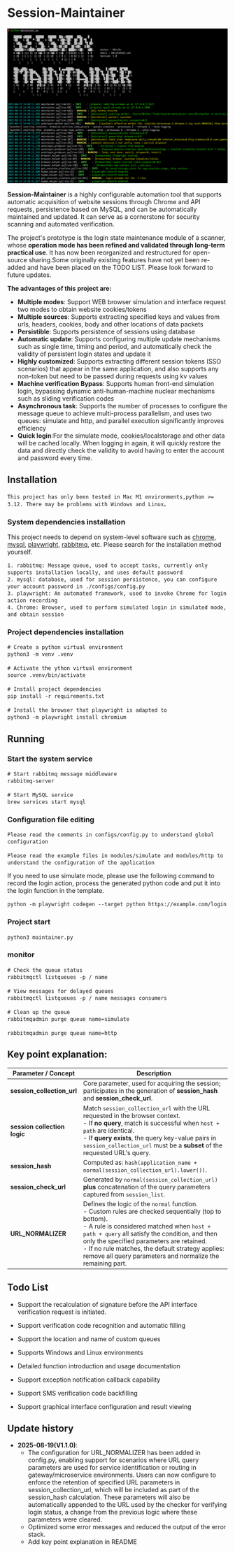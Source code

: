 # Session-Maintainer


![usage_display](./images/usage_display.png)


**Session-Maintainer** is a highly configurable automation tool that supports automatic acquisition of website sessions through Chrome and API requests, persistence based on MySQL, and can be automatically maintained and updated. It can serve as a cornerstone for security scanning and automated verification.

The project's prototype is the login state maintenance module of a scanner, whose **operation mode has been refined and validated through long-term practical use**. It has now been reorganized and restructured for open-source sharing.Some originally existing features have not yet been re-added and have been placed on the TODO LIST. Please look forward to future updates.

**The advantages of this project are:**

- **Multiple modes**: Support WEB browser simulation and interface request two modes to obtain website cookies/tokens
- **Multiple sources**: Supports extracting specified keys and values from urls, headers, cookies, body and other locations of data packets
- **Persistible**: Supports persistence of sessions using database
- **Automatic update**: Supports configuring multiple update mechanisms such as single time, timing and period, and automatically check the validity of persistent login states and update it
- **Highly customized**: Supports extracting different session tokens (SSO scenarios) that appear in the same application, and also supports any non-token but need to be passed during requests using kv values
- **Machine verification Bypass**: Supports human front-end simulation login, bypassing dynamic anti-human-machine nuclear mechanisms such as sliding verification codes
- **Asynchronous task**: Supports the number of processes to configure the message queue to achieve multi-process parallelism, and uses two queues: simulate and http, and parallel execution significantly improves efficiency
- **Quick login**:For the simulate mode, cookies/localstorage and other data will be cached locally. When logging in again, it will quickly restore the data and directly check the validity to avoid having to enter the account and password every time.


## Installation

```
This project has only been tested in Mac M1 environments,python >= 3.12. There may be problems with Windows and Linux。
``` 

### System dependencies installation 

This project needs to depend on system-level software such as [chrome](https://www.google.com/chrome/), [mysql](https://www.mysql.com/), [playwright](https://playwright.dev/), [rabbitmq](https://www.rabbitmq.com/), etc. Please search for the installation method yourself.

```
1. rabbitmq: Message queue, used to accept tasks, currently only supports installation locally, and uses default password
2. mysql: database, used for session persistence, you can configure your account password in ./configs/config.py
3. playwright: An automated framework, used to invoke Chrome for login action recording
4. Chrome: Browser, used to perform simulated login in simulated mode, and obtain session
```

### Project dependencies installation

```
# Create a python virtual environment
python3 -m venv .venv

# Activate the ython virtual environment
source .venv/bin/activate

# Install project dependencies
pip install -r requirements.txt

# Install the browser that playwright is adapted to
python3 -m playwright install chromium
```


## Running

### Start the system service

```
# Start rabbitmq message middleware
rabbitmq-server

# Start MySQL service
brew services start mysql
```

### Configuration file editing

```
Please read the comments in configs/config.py to understand global configuration

Please read the example files in modules/simulate and modules/http to understand the configuration of the application
```

If you need to use simulate mode, please use the following command to record the login action, process the generated python code and put it into the login function in the template.

```
python -m playwright codegen --target python https://example.com/login
```

### Project start

```
python3 maintainer.py
```

### monitor

```
# Check the queue status
rabbitmqctl listqueues -p / name

# View messages for delayed queues
rabbitmqctl listqueues -p / name messages consumers

# Clean up the queue
rabbitmqadmin purge queue name=simulate

rabbitmqadmin purge queue name=http
```


## Key point explanation:


| **Parameter / Concept**   | **Description** |
|---------------------------|-----------------|
| **session_collection_url** | Core parameter, used for acquiring the session; participates in the generation of **session_hash** and **session_check_url**. |
| **session collection logic** | Match `session_collection_url` with the URL requested in the browser context. <br> - If **no query**, match is successful when `host + path` are identical. <br> - If **query exists**, the query key-value pairs in `session_collection_url` must be a **subset** of the requested URL's query. |
| **session_hash** | Computed as: `hash(application_name + normal(session_collection_url).lower())`. |
| **session_check_url** | Generated by `normal(session_collection_url)` **plus** concatenation of the query parameters captured from `session_list`. |
| **URL_NORMALIZER** | Defines the logic of the `normal` function. <br> - Custom rules are checked sequentially (top to bottom). <br> - A rule is considered matched when `host + path + query` all satisfy the condition, and then only the specified parameters are retained. <br> - If no rule matches, the default strategy applies: remove all query parameters and normalize the remaining part. |


## Todo List

- Support the recalculation of signature before the API interface verification request is initiated.

- Support verification code recognition and automatic filling

- Support the location and name of custom queues

- Supports Windows and Linux environments

- Detailed function introduction and usage documentation

- Support exception notification callback capability

- Support SMS verification code backfilling

- Support graphical interface configuration and result viewing


## Update history

- **2025-08-19(V1.1.0)**:
  - The configuration for URL_NORMALIZER  has been added in config.py, enabling support for scenarios where URL query parameters are used for service identification or routing in gateway/microservice environments. Users can now configure to enforce the retention of specified URL parameters in session_collection_url, which will be included as part of the session_hash calculation. These parameters will also be automatically appended to the URL used by the checker for verifying login status, a change from the previous logic where these parameters were cleared.
  - Optimized some error messages and reduced the output of the error stack.
  - Add key point explanation in README
